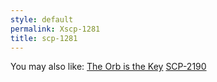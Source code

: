 ```yaml
---
style: default
permalink: Xscp-1281
title: scp-1281
---
```

You may also like:
[The Orb is the Key](http://scp-wiki.net/the-orb-is-the-key)
[SCP-2190](http://scp-wiki.net/scp-2190)